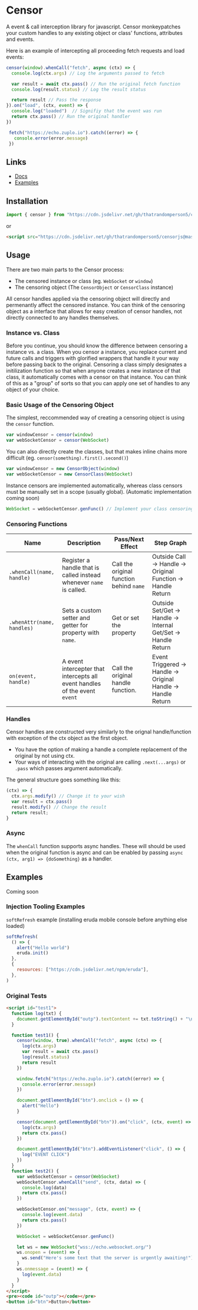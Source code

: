# Censor
A event &amp; call interception library for javascript. Censor monkeypatches your custom handles to any existing object or class' functions, attributes and events. 

Here is an example of intercepting all proceeding fetch requests and load events:
```js
censor(window).whenCall("fetch", async (ctx) => {
  console.log(ctx.args) // Log the arguments passed to fetch

  var result = await ctx.pass() // Run the original fetch function
  console.log(result.status) // Log the result status

  return result // Pass the response
}).on("load", (ctx, event) => {
  console.log("loaded")  // Signifiy that the event was run
  return ctx.pass() // Run the original handler
})

 fetch("https://echo.zuplo.io").catch((error) => {
   console.error(error.message)
 })
```

## Links
* [Docs](https://thatrandomperson5.github.io/censorjs/)
* [Examples](#examples)
## Installation
```js
import { censor } from "https://cdn.jsdelivr.net/gh/thatrandomperson5/censorjs@master/release/censor.module.min.js"
```
or
```html
<script src="https://cdn.jsdelivr.net/gh/thatrandomperson5/censorjs@master/release/censor.min.js"></script>
```
## Usage
There are two main parts to the Censor process:
* The censored instance or class (eg. `WebSocket` or `window`)
* The censoring object (The `CensorObject` or `CensorClass` instance)
  
All censor handles applied via the censoring object will directly and permenantly affect the censored instance. 
You can think of the censoring object as a interface that allows for easy creation of censor handles, 
not directly connected to any handles themselves. 

### Instance vs. Class
Before you continue, you should know the difference between censoring a instance vs. a class. 
When you censor a instance, you replace current and future calls and triggers with glorified wrappers that handle it your way 
before passing back to the original. 
Censoring a class simply designates a initilization function so that when anyone creates a new instance of that class, 
it automatically comes with a censor on that instance. 
You can think of this as a "group" of sorts so that you can apply one set of handles to any object of your choice.

### Basic Usage of the Censoring Object
The simplest, reccommended way of creating a censoring object is using the `censor` function.
```js
var windowCensor = censor(window)
var webSocketCensor = censor(WebSocket)
```
You can also directly create the classes, but that makes inline chains more difficult (eg. `censor(something).first().second()`)
```js
var windowCensor = new CensorObject(window)
var webSocketCensor = new CensorClass(WebSocket)
```
Instance censors are implemented automatically, whereas class censors must be manually set in a scope (usually global). (Automatic implementation coming soon)
```js
WebSocket = webSocketCensor.genFunc() // Implement your class censoring 
```
### Censoring Functions
| Name | Description | Pass/Next Effect | Step Graph |
|---|---|---|---|
| `.whenCall(name, handle)` | Register a handle that is called instead whenever `name` is called. | Call the original function behind `name` | Outside Call -> Handle -> Original Function -> Handle Return |
| `.whenAttr(name, handles)` | Sets a custom setter and getter for property with `name`. | Get or set the property | Outside Set/Get -> Handle -> Internal Get/Set -> Handle Return |
| `on(event, handle)` | A event intercepter that intercepts all event handles of the event `event` | Call the original handle function. | Event Triggered -> Handle -> Original Handle -> Handle Return |

### Handles
Censor handles are constructed very similarly to the orignal handle/function with exception of the ctx object as the first object.
* You have the option of making a handle a complete replacement of the original by not using ctx. 
* Your ways of interacting with the original are calling `.next(...args)` or `.pass` which passes argument automatically.

The general structure goes something like this:
```js
(ctx) => {
  ctx.args.modify() // Change it to your wish
  var result = ctx.pass()
  result.modify() // Change the result
  return result;
}
```

### Async
The `whenCall` function supports async handles. These will should be used when the original function is async and can be enabled by passing `async (ctx, arg1) => {doSomething}` as a handler.

## Examples
Coming soon

### Injection Tooling Examples
`softRefresh` example (installing eruda mobile console before anything else loaded)
```js
softRefresh(
  () => {
    alert("Hello world")
    eruda.init()
  },
  {
    resources: ["https://cdn.jsdelivr.net/npm/eruda"],
  },
)
```

### Original Tests
```html
<script id="test1">
  function log(txt) {
    document.getElementById("outp").textContent += txt.toString() + "\n"
  }

  function test1() {
    censor(window, true).whenCall("fetch", async (ctx) => {
      log(ctx.args)
      var result = await ctx.pass()
      log(result.status)
      return result
    })

    window.fetch("https://echo.zuplo.io").catch((error) => {
      console.error(error.message)
    })

    document.getElementById("btn").onclick = () => {
      alert("Hello")
    }

    censor(document.getElementById("btn")).on("click", (ctx, event) => {
      log(ctx.args)
      return ctx.pass()
    })

    document.getElementById("btn").addEventListener("click", () => {
      log("EVENT CLICK")
    })
  }
  function test2() {
    var webSocketCensor = censor(WebSocket)
    webSocketCensor.whenCall("send", (ctx, data) => {
      console.log(data)
      return ctx.pass()
    })

    webSocketCensor.on("message", (ctx, event) => {
      console.log(event.data)
      return ctx.pass()
    })

    WebSocket = webSocketCensor.genFunc()

    let ws = new WebSocket("wss://echo.websocket.org/")
    ws.onopen = (event) => {
      ws.send("Here's some text that the server is urgently awaiting!")
    }
    ws.onmessage = (event) => {
      log(event.data)
    }
  }
</script>
<pre><code id="outp"></code></pre>
<button id="btn">Button</button>
```
